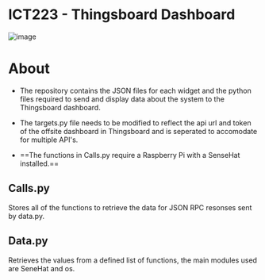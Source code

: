 # ICT223 - Thingsboard Dashboard

![image](https://user-images.githubusercontent.com/95189970/218229756-f085c006-9477-4089-af92-e772d5f304de.png)

# About #

- The repository contains the JSON files for each widget and the python files required to send and display data about the system to the Thingsboard dashboard.

- The targets.py file needs to be modified to reflect the api url and token of the offsite dashboard in Thingsboard and is seperated to accomodate for multiple API's.

- ==The functions in Calls.py require a Raspberry Pi with a SenseHat installed.==

## Calls.py ##

Stores all of the functions to retrieve the data for JSON RPC resonses sent by data.py. 

## Data.py ##

Retrieves the values from a defined list of functions, the main modules used are SeneHat and os.
